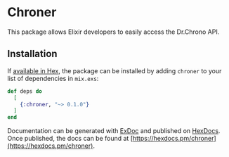 # Chroner

This package allows Elixir developers to easily access the Dr.Chrono API.

## Installation

If [available in Hex](https://hex.pm/docs/publish), the package can be installed
by adding `chroner` to your list of dependencies in `mix.exs`:

```elixir
def deps do
  [
    {:chroner, "~> 0.1.0"}
  ]
end
```

Documentation can be generated with [ExDoc](https://github.com/elixir-lang/ex_doc)
and published on [HexDocs](https://hexdocs.pm). Once published, the docs can
be found at [https://hexdocs.pm/chroner](https://hexdocs.pm/chroner).
